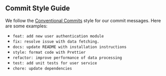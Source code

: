 ## Commit Style Guide

We follow the [Conventional Commits](https://www.conventionalcommits.org/en/v1.0.0/) style for our commit messages. Here are some examples:

- `feat: add new user authentication module`
- `fix: resolve issue with data fetching.`
- `docs: update README with installation instructions`
- `style: format code with Prettier`
- `refactor: improve performance of data processing`
- `test: add unit tests for user service`
- `chore: update dependencies`
